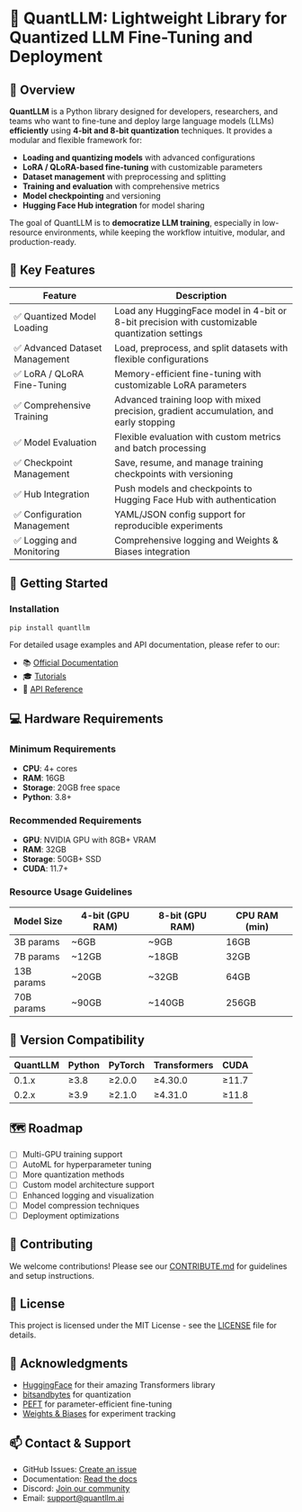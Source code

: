 # 🧠 QuantLLM: Lightweight Library for Quantized LLM Fine-Tuning and Deployment

## 📌 Overview

**QuantLLM** is a Python library designed for developers, researchers, and teams who want to fine-tune and deploy large language models (LLMs) **efficiently** using **4-bit and 8-bit quantization** techniques. It provides a modular and flexible framework for:

- **Loading and quantizing models** with advanced configurations
- **LoRA / QLoRA-based fine-tuning** with customizable parameters
- **Dataset management** with preprocessing and splitting
- **Training and evaluation** with comprehensive metrics
- **Model checkpointing** and versioning
- **Hugging Face Hub integration** for model sharing

The goal of QuantLLM is to **democratize LLM training**, especially in low-resource environments, while keeping the workflow intuitive, modular, and production-ready.

## 🎯 Key Features

| Feature                          | Description |
|----------------------------------|-------------|
| ✅ Quantized Model Loading       | Load any HuggingFace model in 4-bit or 8-bit precision with customizable quantization settings |
| ✅ Advanced Dataset Management   | Load, preprocess, and split datasets with flexible configurations |
| ✅ LoRA / QLoRA Fine-Tuning      | Memory-efficient fine-tuning with customizable LoRA parameters |
| ✅ Comprehensive Training        | Advanced training loop with mixed precision, gradient accumulation, and early stopping |
| ✅ Model Evaluation             | Flexible evaluation with custom metrics and batch processing |
| ✅ Checkpoint Management        | Save, resume, and manage training checkpoints with versioning |
| ✅ Hub Integration              | Push models and checkpoints to Hugging Face Hub with authentication |
| ✅ Configuration Management     | YAML/JSON config support for reproducible experiments |
| ✅ Logging and Monitoring       | Comprehensive logging and Weights & Biases integration |

## 🚀 Getting Started

### Installation

```bash
pip install quantllm
```

For detailed usage examples and API documentation, please refer to our:
- 📚 [Official Documentation](https://quantllm.readthedocs.io/)
- 🎓 [Tutorials](https://quantllm.readthedocs.io/tutorials/)
- 📖 [API Reference](https://quantllm.readthedocs.io/api/)

## 💻 Hardware Requirements

### Minimum Requirements
- **CPU**: 4+ cores
- **RAM**: 16GB
- **Storage**: 20GB free space
- **Python**: 3.8+

### Recommended Requirements
- **GPU**: NVIDIA GPU with 8GB+ VRAM
- **RAM**: 32GB
- **Storage**: 50GB+ SSD
- **CUDA**: 11.7+

### Resource Usage Guidelines
| Model Size | 4-bit (GPU RAM) | 8-bit (GPU RAM) | CPU RAM (min) |
|------------|----------------|-----------------|---------------|
| 3B params  | ~6GB          | ~9GB           | 16GB         |
| 7B params  | ~12GB         | ~18GB          | 32GB         |
| 13B params | ~20GB         | ~32GB          | 64GB         |
| 70B params | ~90GB         | ~140GB         | 256GB        |

## 🔄 Version Compatibility

| QuantLLM | Python | PyTorch | Transformers | CUDA  |
|----------|--------|----------|--------------|-------|
| 0.1.x    | ≥3.8   | ≥2.0.0   | ≥4.30.0     | ≥11.7 |
| 0.2.x    | ≥3.9   | ≥2.1.0   | ≥4.31.0     | ≥11.8 |

## 🗺 Roadmap

- [ ] Multi-GPU training support
- [ ] AutoML for hyperparameter tuning
- [ ] More quantization methods
- [ ] Custom model architecture support
- [ ] Enhanced logging and visualization
- [ ] Model compression techniques
- [ ] Deployment optimizations

## 🤝 Contributing

We welcome contributions! Please see our [CONTRIBUTE.md](CONTRIBUTE.md) for guidelines and setup instructions.

## 📝 License

This project is licensed under the MIT License - see the [LICENSE](LICENSE) file for details.

## 🙏 Acknowledgments

- [HuggingFace](https://huggingface.co/) for their amazing Transformers library
- [bitsandbytes](https://github.com/TimDettmers/bitsandbytes) for quantization
- [PEFT](https://github.com/huggingface/peft) for parameter-efficient fine-tuning
- [Weights & Biases](https://wandb.ai/) for experiment tracking

## 📫 Contact & Support

- GitHub Issues: [Create an issue](https://github.com/yourusername/QuantLLM/issues)
- Documentation: [Read the docs](https://quantllm.readthedocs.io/)
- Discord: [Join our community](https://discord.gg/quantllm)
- Email: support@quantllm.ai